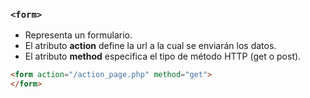 ### `<form>`

- Representa un formulario.  
- El atributo **action** define la url a la cual se enviarán los datos.  
- El atributo **method** especifica el tipo de método HTTP (get o post).  

````HTML
<form action="/action_page.php" method="get">
</form>
````
